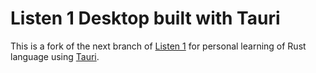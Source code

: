 # Listen 1 Desktop built with Tauri
This is a fork of the next branch of [Listen 1](https://github.com/listen1/listen1_chrome_extension)
for personal learning of Rust language using [Tauri](https://tauri.app/).

